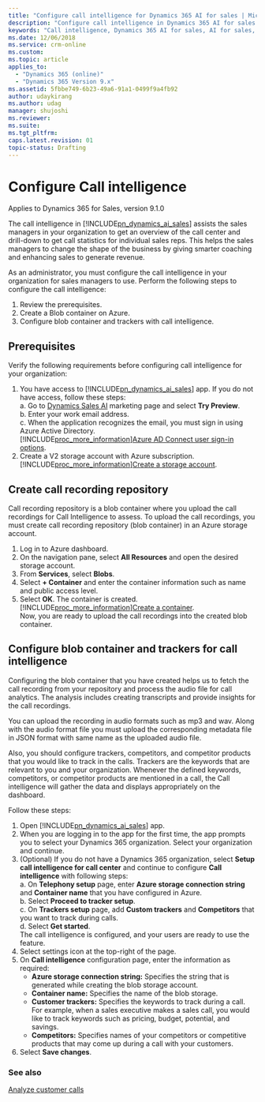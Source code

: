 ```yaml
---
title: "Configure call intelligence for Dynamics 365 AI for sales | MicrosoftDocs"
description: "Configure call intelligence in Dynamics 365 AI for sales app"
keywords: "Call intelligence, Dynamics 365 AI for sales, AI for sales, Sales AI"
ms.date: 12/06/2018
ms.service: crm-online
ms.custom: 
ms.topic: article
applies_to:
  - "Dynamics 365 (online)"
  - "Dynamics 365 Version 9.x"
ms.assetid: 5fbbe749-6b23-49a6-91a1-0499f9a4fb92
author: udaykirang
ms.author: udag
manager: shujoshi
ms.reviewer: 
ms.suite: 
ms.tgt_pltfrm: 
caps.latest.revision: 01
topic-status: Drafting
---
```


# Configure Call intelligence

Applies to Dynamics 365 for Sales, version 9.1.0 <br>

The call intelligence in [!INCLUDE[pn_dynamics_ai_sales](../includes/pn-dynamics-ai-sales.md)] assists the sales managers in your organization to get an overview of the call center and drill-down to get call statistics for individual sales reps. This helps the sales managers to change the shape of the business by giving smarter coaching and enhancing sales to generate revenue.

As an administrator, you must configure the call intelligence in your organization for sales managers to use. Perform the following steps to configure the call intelligence:
1. Review the prerequisites. 
2. Create a Blob container on Azure.
3. Configure blob container and trackers with call intelligence.

## Prerequisites
Verify the following requirements before configuring call intelligence for your organization:
1. You have access to [!INCLUDE[pn_dynamics_ai_sales](../includes/pn-dynamics-ai-sales.md)] app.
    If you do not have access, follow these steps:<br>
    a. Go to [Dynamics Sales AI](https://aka.ms/salesai) marketing page and select **Try Preview**.<br>
    b. Enter your work email address.<br>
    c. When the application recognizes the email, you must sign in using Azure Active Directory.<br> 
        [!INCLUDE[proc_more_information](../includes/proc-more-information.md)][Azure AD Connect user sign-in options](/azure/active-directory/hybrid/plan-connect-user-signin).
2. Create a V2 storage account with Azure subscription. [!INCLUDE[proc_more_information](../includes/proc-more-information.md)][Create a storage account](/azure/storage/common/storage-quickstart-create-account?tabs=portal#create-a-storage-account-1).

## Create call recording repository
Call recording repository is a blob container where you upload the call recordings for Call Intelligence to assess. To upload the call recordings, you must create call recording repository (blob container) in an Azure storage account.
1. Log in to Azure dashboard.
2. On the navigation pane, select **All Resources** and open the desired storage account.
3. From **Services**, select **Blobs**.
4. Select **+ Container** and enter the container information such as name and public access level.
5. Select **OK**.
    The container is created. [!INCLUDE[proc_more_information](../includes/proc-more-information.md)][Create a container](/azure/storage/blobs/storage-quickstart-blobs-portal#create-a-container).<br> 
Now, you are ready to upload the call recordings into the created blob container.

## Configure blob container and trackers for call intelligence 
Configuring the blob container that you have created helps us to fetch the call recording from your repository and process the audio file for call analytics. The analysis includes creating transcripts and provide insights for the call recordings.

You can upload the recording in audio formats such as mp3 and wav. Along with the audio format file you must upload the corresponding metadata file in JSON format with same name as the uploaded audio file.

Also, you should configure trackers, competitors, and competitor products that you would like to track in the calls. Trackers are the keywords that are relevant to you and your organization. Whenever the defined keywords, competitors, or competitor products are mentioned in a call, the Call intelligence will gather the data and displays appropriately on the dashboard.

Follow these steps:

1. Open [!INCLUDE[pn_dynamics_ai_sales](../includes/pn-dynamics-ai-sales.md)] app. 
2. When you are logging in to the app for the first time, the app prompts you to select your Dynamics 365 organization. Select your organization and continue.
3. (Optional) If you do not have a Dynamics 365 organization, select **Setup call intelligence for call center** and continue to configure **Call intelligence** with following steps:<br>
    a. On **Telephony setup** page, enter **Azure storage connection string** and **Container name** that you have configured in Azure.<br>
    b. Select **Proceed to tracker setup**.<br>
    c. On **Trackers setup** page, add **Custom trackers** and **Competitors** that you want to track during calls.<br>
    d. Select **Get started**.<br>
    The call intelligence is configured, and your users are ready to use the feature.
4. Select settings icon at the top-right of the page. 
5. On **Call intelligence** configuration page, enter the information as required:
    - **Azure storage connection string:** Specifies the string that is generated while creating the blob storage account.
    - **Container name:** Specifies the name of the blob storage.
    - **Customer trackers:** Specifies the keywords to track during a call.     For example, when a sales executive makes a sales call, you would like to track keywords such as pricing, budget, potential, and savings.
    - **Competitors:** Specifies names of your competitors or competitive products that may come up during a call with your customers.
6. Select **Save changes**.


### See also

[Analyze customer calls](../sales/call-intelligence.md)
